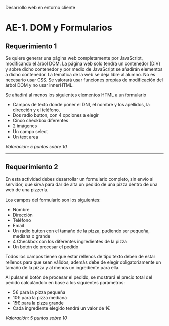 Desarrollo web en entorno cliente

# AE-1. DOM y Formularios

## **Requerimiento 1**

Se quiere generar una página web completamente por JavaScript, modificando el árbol DOM. La página web solo tendrá un contenedor (DIV) y sobre dicho contenedor y por medio de JavaScript se añadirán elementos a dicho contenedor. La temática de la web se deja libre al alumno. No es necesario usar CSS. Se valorará usar funciones propias de modificación del árbol DOM y no usar innerHTML.

Se añadirá al menos los siguientes elementos HTML a un formulario

* Campos de texto donde poner el DNI, el nombre y los apellidos, la dirección y el teléfono.
* Dos radio button, con 4 opciones a elegir
* Cinco checkbox diferentes
* 2 imágenes
* Un campo select
* Un text area

*Valoración: 5 puntos sobre 10*

-------------------------------------------------------------------------------------

## **Requerimiento 2**

En esta actividad debes desarrollar un formulario completo, sin envío al servidor, que sirva para dar de alta un pedido de una pizza dentro de una web de una pizzería.

Los campos del formulario son los siguientes:

* Nombre
* Dirección
* Teléfono
* Email
* Un radio button con el tamaño de la pizza, pudiendo ser pequeña, mediana o grande
* 4 Checkbox con los diferentes ingredientes de la pizza
* Un botón de procesar el pedido

Todos los campos tienen que estar rellenos de tipo texto deben de estar rellenos para que sean válidos, además debe de elegir obligatoriamente un tamaño de la pizza y al menos un ingrediente para ella.

Al pulsar el botón de procesar el pedido, se mostrará el precio total del pedido calculándolo en base a los siguientes parámetros:

* 5€ para la pizza pequeña
* 10€ para la pizza mediana
* 15€ para la pizza grande
* Cada ingrediente elegido tendrá un valor de 1€

*Valoración: 5 puntos sobre 10*
